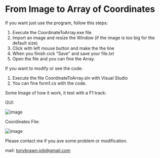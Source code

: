 # From Image to Array of Coordinates

If you want just use the program, follow this steps:
1. Execute the CoordinateToArray.exe file
2. Import an image and resize the Window (if the image is too big for the default size)
3. Click with left mouse button and make the the line
4. When you finish cick "Save" and save your file.txt
5. Open the file and you can fine the Array.



If you want to modify or see the code:
1. Execute the file CoordinateToArray.sln with Visual Studio
2. You can fine form1.cs with the code.


Some Image of how it work, it test with a F1 track:

GUI:

![image](https://github.com/BaroneGiallo/From-Image-to-Array-of-Coordinates/assets/96001978/d7e77957-8062-4003-abb3-0d18c30ffab7)

Coordinates File:

![image](https://github.com/BaroneGiallo/From-Image-to-Array-of-Coordinates/assets/96001978/d7d9f487-e0d0-4e4e-969d-e42d4fbfc447)


Please contact me if you ave some problem or modification.

mail: tonybrawn.job@gmail.com

